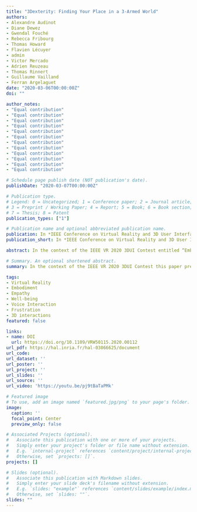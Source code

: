 ```yaml
---
title: "3Dexterity: Finding Your Place in a 3-Armed World"
authors:
- Alexandre Audinot
- Diane Dewez
- Gwendal Fouché
- Rebecca Fribourg
- Thomas Howard
- Flavien Lécuyer
- admin
- Victor Mercado
- Adrien Reuzeau
- Thomas Rinnert
- Guillaume Vailland
- Ferran Argelaguet
date: "2020-03-06T00:00:00Z"
doi: ""

author_notes:
- "Equal contribution"
- "Equal contribution"
- "Equal contribution"
- "Equal contribution"
- "Equal contribution"
- "Equal contribution"
- "Equal contribution"
- "Equal contribution"
- "Equal contribution"
- "Equal contribution"
- "Equal contribution"
- "Equal contribution"

# Schedule page publish date (NOT publication's date).
publishDate: "2020-03-07T00:00:00Z"

# Publication type.
# Legend: 0 = Uncategorized; 1 = Conference paper; 2 = Journal article;
# 3 = Preprint / Working Paper; 4 = Report; 5 = Book; 6 = Book section;
# 7 = Thesis; 8 = Patent
publication_types: ["1"]

# Publication name and optional abbreviated publication name.
publication: In *IEEE Conference on Virtual Reality and 3D User Interfaces (IEEE VR, 3DUI track)*, **3DUI Contest Honorable Mention** 
publication_short: In *IEEE Conference on Virtual Reality and 3D User Interfaces (IEEE VR, 3DUI track)*, **3DUI Contest Honorable Mention** 

abstract: In the context of the IEEE VR 2020 3DUI Contest entitled “Embodiment for the Difference”, this paper presents a VR application to highlight the challenges that people with physical disabilities face on their daily life. Two-armed users are placed in a world where people normally have three arms, making them effectively physically disabled. The scenario takes the user through the process of struggling with everyday interactions (designed for humans with three arms), then receiving a third arm prosthesis and thus recovering some level of autonomy. The experience is intended to generate a sense of difference and empathy for physically disabled persons.

# Summary. An optional shortened abstract.
summary: In the context of the IEEE VR 2020 3DUI Contest this paper presents a VR application to highlight the challenges that people with physical disabilities face on their daily life. Two-armed users are placed in a world where people normally have three arms, making them effectively physically disabled. The scenario takes the user through the process of struggling with everyday interactions (designed for humans with three arms), then receiving a third arm prosthesis and thus recovering some level of autonomy. The experience is intended to generate a sense of difference and empathy for physically disabled persons.

tags:
- Virtual Reality
- Embodiment
- Empathy
- Well-being
- Voice Interaction
- Frustration
- 3D interactions
featured: false

links:
- name: DOI
  url: https://doi.org/10.1109/VRW50115.2020.00112
url_pdf: https://hal.inria.fr/hal-03066625/document
url_code: 
url_dataset: ''
url_poster: ''
url_project: ''
url_slides: ''
url_source: ''
url_video: 'https://youtu.be/pj9tBaTaPMk'

# Featured image
# To use, add an image named `featured.jpg/png` to your page's folder. 
image:
  caption: ''
  focal_point: Center
  preview_only: false

# Associated Projects (optional).
#   Associate this publication with one or more of your projects.
#   Simply enter your project's folder or file name without extension.
#   E.g. `internal-project` references `content/project/internal-project/index.md`.
#   Otherwise, set `projects: []`.
projects: []

# Slides (optional).
#   Associate this publication with Markdown slides.
#   Simply enter your slide deck's filename without extension.
#   E.g. `slides: "example"` references `content/slides/example/index.md`.
#   Otherwise, set `slides: ""`.
slides: ""
---
```

